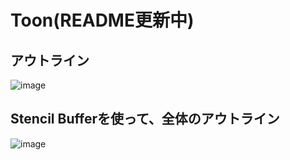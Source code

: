 # Toon(README更新中)

## アウトライン
![image](https://user-images.githubusercontent.com/6869650/158854087-4ee606d8-ec51-4b26-bda6-c9e4f3ae41be.png)

## Stencil Bufferを使って、全体のアウトライン
![image](https://user-images.githubusercontent.com/6869650/158854212-178bd7f9-79e1-4896-95af-8b0bc42b0f6f.png)

